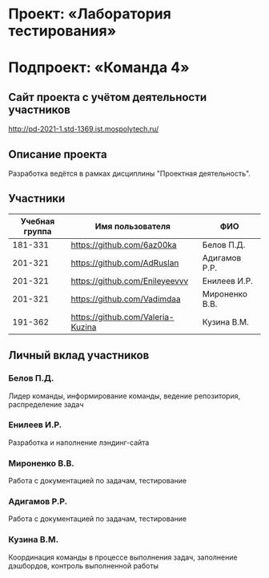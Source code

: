 # Проект: «Лаборатория тестирования»
# Подпроект: «Команда 4»

## Сайт проекта с учётом деятельности участников
http://pd-2021-1.std-1369.ist.mospolytech.ru/

## Описание проекта
Разработка ведётся в рамках дисциплины "Проектная деятельность".


## Участники

| Учебная группа | Имя пользователя | ФИО                      |
|----------------|------------------|--------------------------|
| 181-331        | https://github.com/6az00ka       | Белов П.Д.              |
| 201-321        | https://github.com/AdRuslan       | Адигамов Р.Р.              | 
| 201-321        | https://github.com/Enileyeevvv      | Енилеев И.Р.              | 
| 201-321        | https://github.com/Vadimdaa      | Мироненко В.В.            | 
| 191-362        | https://github.com/Valeria-Kuzina      | Кузина В.М.            | 


## Личный вклад участников

### Белов П.Д.
Лидер команды, информирование команды, ведение репозитория, распределение задач

### Енилеев И.Р.
Разработка и наполнение лэндинг-сайта 

### Мироненко В.В.
Работа с документацией по задачам, тестирование

### Адигамов Р.Р.
Работа с документацией по задачам, тестирование

### Кузина В.М.
Координация команды в процессе выполнения задач, заполнение дэшбордов, контроль выполненной работы
